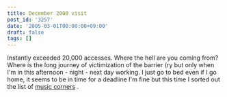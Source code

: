 ```yaml
---
title: December 2000 visit
post_id: '3257'
date: '2005-03-01T00:00:00+09:00'
draft: false
tags: []
---
```


Instantly exceeded 20,000 accesses. Where the hell are you coming from? Where is the long journey of victimization of the barrier (ry but only when I'm in this afternoon - night - next day working. I just go to bed even if I go home, it seems to be in time for a deadline I'm fine but this time I sorted out the list of [music corners](/category/products/musics) .